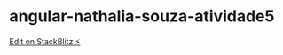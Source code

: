 # angular-nathalia-souza-atividade5

[Edit on StackBlitz ⚡️](https://stackblitz.com/edit/angular-nathalia-souza-atividade5)
